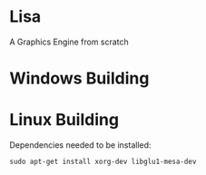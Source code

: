 # Lisa
A Graphics Engine from scratch

# Windows Building

# Linux Building
Dependencies needed to be installed:

    sudo apt-get install xorg-dev libglu1-mesa-dev

